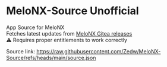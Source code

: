 # MeloNX-Source Unofficial 
App Source for MeloNX \
Fetches latest updates from  [MeloNX Gitea releases](https://git.ryujinx.app/melonx/emu/-/releases) \
⚠️ Requires proper entitlements to work correctly

Source link: https://raw.githubusercontent.com/Zedw/MeloNX-Source/refs/heads/main/source.json
